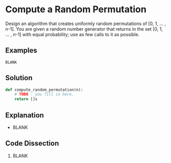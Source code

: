 # Compute a Random Permutation
Design an algorithm that creates uniformly random permutations of [0, 1, ... , _n_-1]. You are given a random number generator that returns in the set [0, 1, ... , _n_-1] with equal probability; use as few calls to it as possible.  
  
## Examples
```
BLANK
```
  
## Solution
```python
def compute_random_permutation(n):
    # TODO - you fill in here.
    return []s
```
  
## Explanation
* BLANK  
  
## Code Dissection
1. BLANK  